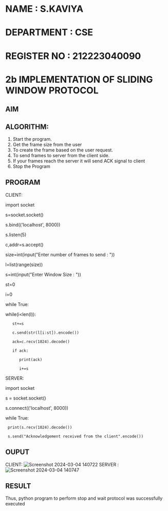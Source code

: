 # NAME : S.KAVIYA
# DEPARTMENT : CSE
# REGISTER NO : 212223040090
# 2b IMPLEMENTATION OF SLIDING WINDOW PROTOCOL
## AIM
## ALGORITHM:
1. Start the program.
2. Get the frame size from the user
3. To create the frame based on the user request.
4. To send frames to server from the client side.
5. If your frames reach the server it will send ACK signal to client
6. Stop the Program
## PROGRAM

CLIENT:

import socket

s=socket.socket()

s.bind(('localhost', 8000))

s.listen(5)

c,addr=s.accept()

size=int(input("Enter number of frames to send : "))

l=list(range(size))

s=int(input("Enter Window Size : "))

st=0

i=0

while True:

   while(i<len(l)):
   
       st+=s
       
       c.send(str(l[i:st]).encode())
       
       ack=c.recv(1024).decode()
       
       if ack:
       
          print(ack)
          
          i+=s
          
SERVER:

import socket

s = socket.socket()

s.connect(('localhost', 8000))

while True:

     print(s.recv(1024).decode())
     
     s.send("Acknowledgement received from the client".encode())

## OUPUT

CLIENT: 
![Screenshot 2024-03-04 140722](https://github.com/KAVIYASHANMUGAM19/2b_SLIDING_WINDOW_PROTOCOL/assets/155141139/fd55e112-cd82-4c89-840b-2dee8af21640)
SERVER :
![Screenshot 2024-03-04 140747](https://github.com/KAVIYASHANMUGAM19/2b_SLIDING_WINDOW_PROTOCOL/assets/155141139/64a50b48-d652-437d-8303-5e7b7d614813)



## RESULT
Thus, python program to perform stop and wait protocol was successfully executed
